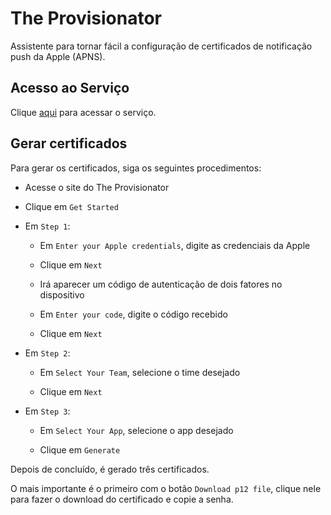 # The Provisionator

Assistente para tornar fácil a configuração de certificados de notificação push da Apple (APNS).

## Acesso ao Serviço

Clique [aqui](https://onesignal.com/provisionator) para acessar o serviço.

## Gerar certificados

Para gerar os certificados, siga os seguintes procedimentos:

- Acesse o site do The Provisionator

- Clique em `Get Started`

- Em `Step 1`:

  - Em `Enter your Apple credentials`, digite as credenciais da Apple

  - Clique em `Next`

  - Irá aparecer um código de autenticação de dois fatores no dispositivo

  - Em `Enter your code`, digite o código recebido

  - Clique em `Next`

- Em `Step 2`:

  - Em `Select Your Team`, selecione o time desejado

  - Clique em `Next`

- Em `Step 3`:

  - Em `Select Your App`, selecione o app desejado

  - Clique em `Generate`

Depois de concluído, é gerado três certificados.  

O mais importante é o primeiro com o botão `Download p12 file`, clique nele para fazer o download do certificado e copie a senha.